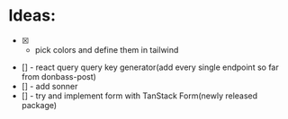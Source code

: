 # Ideas:
- [x] - pick colors and define them in tailwind
- [] - react query query key generator(add every single endpoint so far from donbass-post)
- [] - add sonner
- [] - try and implement form with TanStack Form(newly released package)
